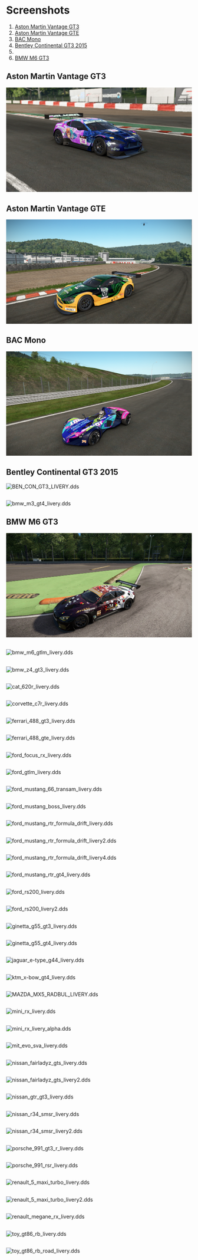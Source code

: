 # Screenshots
1. [Aston Martin Vantage GT3](#aston-martin-vantage-gt3)
2. [Aston Martin Vantage GTE](#aston-martin-vantage-gte)
3. [BAC Mono](#bac-mono)
4. [Bentley Continental GT3 2015](#bentley-continental-gt3-2015)
5. 
6. [BMW M6 GT3](#bmw-m6-gt3)

## Aston Martin Vantage GT3 
![am_van_gt3_livery.dds](Screenshots/aston_martin_vantage_gt3.png)

## Aston Martin Vantage GTE
![am_van_gte_livery.dds](Screenshots/aston_martin_vantage_gte.png)

## BAC Mono
![bac_mono_livery.dds](Screenshots/bac_mono.png)

## Bentley Continental GT3 2015
![BEN_CON_GT3_LIVERY.dds](Screenshots/bentley_continental_gt3_2015.png)

## 
![bmw_m3_gt4_livery.dds]()

## BMW M6 GT3
![bmw_m6_gt3_livery.dds](Screenshots/bmw_m6_gt3.png)

## 
![bmw_m6_gtlm_livery.dds]()

## 
![bmw_z4_gt3_livery.dds]()

## 
![cat_620r_livery.dds]()

## 
![corvette_c7r_livery.dds]()

## 
![ferrari_488_gt3_livery.dds]()

## 
![ferrari_488_gte_livery.dds]()

## 
![ford_focus_rx_livery.dds]()

## 
![ford_gtlm_livery.dds]()

## 
![ford_mustang_66_transam_livery.dds]()

## 
![ford_mustang_boss_livery.dds]()

## 
![ford_mustang_rtr_formula_drift_livery.dds]()

## 
![ford_mustang_rtr_formula_drift_livery2.dds]()

## 
![ford_mustang_rtr_formula_drift_livery4.dds]()

## 
![ford_mustang_rtr_gt4_livery.dds]()

## 
![ford_rs200_livery.dds]()

## 
![ford_rs200_livery2.dds]()

## 
![ginetta_g55_gt3_livery.dds]()

## 
![ginetta_g55_gt4_livery.dds]()

## 
![jaguar_e-type_g44_livery.dds]()

## 
![ktm_x-bow_gt4_livery.dds]()

## 
![MAZDA_MX5_RADBUL_LIVERY.dds]()

## 
![mini_rx_livery.dds]()

## 
![mini_rx_livery_alpha.dds]()

## 
![mit_evo_sva_livery.dds]()

## 
![nissan_fairladyz_gts_livery.dds]()

## 
![nissan_fairladyz_gts_livery2.dds]()

## 
![nissan_gtr_gt3_livery.dds]()

## 
![nissan_r34_smsr_livery.dds]()

## 
![nissan_r34_smsr_livery2.dds]()

## 
![porsche_991_gt3_r_livery.dds]()

## 
![porsche_991_rsr_livery.dds]()

## 
![renault_5_maxi_turbo_livery.dds]()

## 
![renault_5_maxi_turbo_livery2.dds]()

## 
![renault_megane_rx_livery.dds]()

## 
![toy_gt86_rb_livery.dds]()

## 
![toy_gt86_rb_road_livery.dds]()
